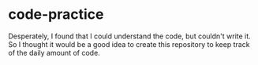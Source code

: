 # code-practice
Desperately, I found that I could understand the code, but couldn't write it. So I thought it would be a good idea to create this repository to keep track of the daily amount of code.
